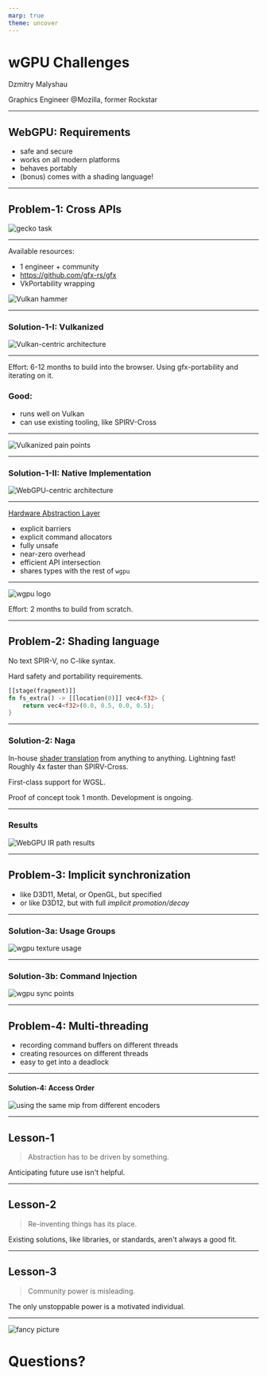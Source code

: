```yaml
---
marp: true
theme: uncover
---
```

<!-- footer: '' -->

# wGPU Challenges

Dzmitry Malyshau

Graphics Engineer @Mozilla,
former Rockstar

---
<!-- footer: '' -->

## WebGPU: Requirements

  - safe and secure
  - works on all modern platforms
  - behaves portably
  - (bonus) comes with a shading language!

---
<!-- footer: '' -->

## Problem-1: Cross APIs

![gecko task](WgpuChallenges/wgpu-pre-graph.png)

---
<!-- -->

Available resources:
  - 1 engineer + community
  - https://github.com/gfx-rs/gfx
  - VkPortability wrapping

![Vulkan hammer](WgpuChallenges/khronos-2017-vulkan-alt-cropped.png)

<!-- footer: '
  When all you have is Vulkan, everything looks like a Portability problem.
' -->
---
<!-- footer: '' -->

### Solution-1-I: Vulkanized

![Vulkan-centric architecture](WgpuChallenges/wgpu-old-graph.png)

---
<!-- footer: '' -->

Effort: 6-12 months to build into the browser.
Using gfx-portability and iterating on it.

### Good:
  - runs well on Vulkan
  - can use existing tooling, like SPIRV-Cross

---
<!-- footer: '' -->

![Vulkanized pain points](WgpuChallenges/vulkanized-pain-points.png)

<!-- footer: '
  ... a lot of code
' -->

---
<!-- footer: '' -->

### Solution-1-II: Native Implementation

![WebGPU-centric architecture](WgpuChallenges/wgpu-new-graph.png)

---
<!-- footer: '' -->

[Hardware Abstraction Layer](https://github.com/gfx-rs/wgpu/tree/master/wgpu-hal)

- explicit barriers
- explicit command allocators
- fully unsafe
- near-zero overhead
- efficient API intersection
- shares types with the rest of `wgpu`

---
<!-- footer: '' -->

![wgpu logo](WgpuChallenges/wgpu-logo.png)

Effort: 2 months to build from scratch.

---
<!-- footer: '' -->

## Problem-2: Shading language

No text SPIR-V, no C-like syntax.

Hard safety and portability requirements.

```rust
[[stage(fragment)]]
fn fs_extra() -> [[location(0)]] vec4<f32> {
    return vec4<f32>(0.0, 0.5, 0.0, 0.5);
}
```

---
<!-- footer: '' -->

### Solution-2: Naga

In-house [shader translation](https://github.com/gfx-rs/naga) from anything to anything.
Lightning fast! Roughly 4x faster than SPIRV-Cross.

First-class support for WGSL.

Proof of concept took 1 month. Development is ongoing.

<!-- footer: '
  Turns out, writing from scratch isnt that difficult!
  Or so it seemed at start.
' -->
---
<!-- footer: '' -->

### Results

![WebGPU IR path results](WgpuChallenges/wgpu-ir-path.png)

---
<!-- footer: '' -->

## Problem-3: Implicit synchronization

- like D3D11, Metal, or OpenGL, but specified
- or like D3D12, but with full *implicit promotion/decay*

---
<!-- footer: '' -->

### Solution-3a: Usage Groups

![wgpu texture usage](WgpuChallenges/wgpu-usages.png)

---
<!-- -->

### Solution-3b: Command Injection

![wgpu sync points](WgpuChallenges/wgpu-sync.png)

<!-- footer: '
  Creating many small command buffers.
' -->
---
<!-- -->

## Problem-4: Multi-threading

- recording command buffers on different threads
- creating resources on different threads
- easy to get into a deadlock

---
<!-- footer: '' -->

#### Solution-4: Access Order

![using the same mip from different encoders](WgpuChallenges/wgpu-sync-order.png)

---
<!-- footer: '' -->

## Lesson-1

> Abstraction has to be driven by something.

Anticipating future use isn't helpful.

---
<!-- footer: '' -->

## Lesson-2

> Re-inventing things has its place.

Existing solutions, like libraries, or standards,
aren't always a good fit.

---
<!-- footer: '' -->

## Lesson-3

> Community power is misleading.

The only unstoppable power is a motivated individual.

---
<!-- footer: '' -->

![fancy picture](WgpuChallenges/grass-field.png)

# Questions?
